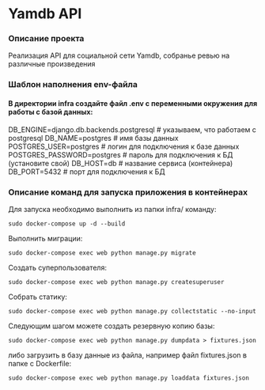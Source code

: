 # Yamdb API 

### Описание проекта
Реализация API для социальной сети Yamdb, собранье ревью на различные произведения

### Шаблон наполнения env-файла
#### В директории infra создайте файл .env с переменными окружения для работы с базой данных:
DB_ENGINE=django.db.backends.postgresql # указываем, что работаем с postgresql
DB_NAME=postgres # имя базы данных
POSTGRES_USER=postgres # логин для подключения к базе данных
POSTGRES_PASSWORD=postgres # пароль для подключения к БД (установите свой)
DB_HOST=db # название сервиса (контейнера)
DB_PORT=5432 # порт для подключения к БД

### Описание команд для запуска приложения в контейнерах
Для запуска необходимо выполнить из  папки infra/ команду:
```
sudo docker-compose up -d --build
```
Выполнить миграции:
```
sudo docker-compose exec web python manage.py migrate
```

Создать суперпользователя:
```
sudo docker-compose exec web python manage.py createsuperuser
```
Собрать статику:
```
sudo docker-compose exec web python manage.py collectstatic --no-input
```
Следующим шагом можете создать резервную копию базы:
```
sudo docker-compose exec web python manage.py dumpdata > fixtures.json
```
либо загрузить в базу данные из файла, например файл fixtures.json в папке с Dockerfile:
```
sudo docker-compose exec web python manage.py loaddata fixtures.json
```